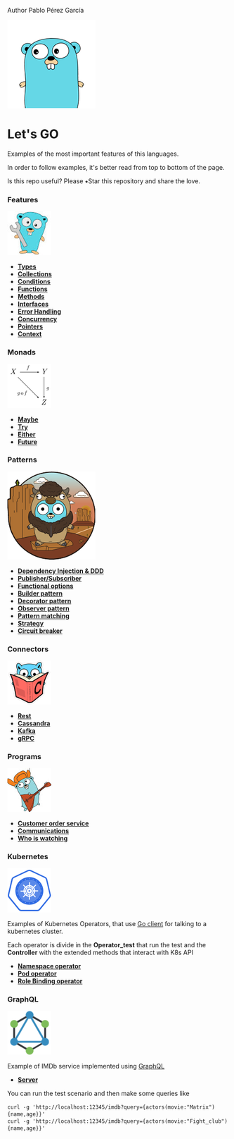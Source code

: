  Author Pablo Pérez García

![My image](img/gopher-main.png)    
 # Let's GO  
Examples of the most important features of this languages.

In order to follow examples, it's better read from top to bottom of the page.

Is this repo useful? Please ⭑Star this repository and share the love.

### Features
![My image](img/features.jpg)    

* **[Types](features/src/politrons/lang/Types_test.go)**
* **[Collections](features/src/politrons/lang/Collections_test.go)**
* **[Conditions](features/src/politrons/lang/Conditions_test.go)**
* **[Functions](features/src/politrons/lang/Functions_test.go)** 
* **[Methods](features/src/politrons/lang/Methods_test.go)**
* **[Interfaces](features/src/politrons/lang/Interfaces_test.go)**
* **[Error Handling](features/src/politrons/lang/ErrorHandling_test.go)**
* **[Concurrency](features/src/politrons/lang/Concurrency_test.go)**
* **[Pointers](features/src/politrons/lang/Pointers_test.go)**
* **[Context](features/src/politrons/lang/Context_test.go)**

### Monads
![My image](img/pure.png)    
* **[Maybe](features/src/politrons/monads/Maybe.go)**
* **[Try](features/src/politrons/monads/Try.go)**
* **[Either](features/src/politrons/monads/Either.go)**
* **[Future](features/src/politrons/monads/Future.go)**

### Patterns
![My image](img/pattern.png)    
* **[Dependency Injection & DDD](features/src/politrons/tools/DI)**
* **[Publisher/Subscriber](features/src/politrons/tools/publisherSubscriber/PublisherSubscriberPattern_test.go)**
* **[Functional options](features/src/politrons/tools/functionalOptions/FunctionalOptions_test.go)**
* **[Builder pattern](features/src/politrons/tools/builder/BuilderPattern_test.go)**
* **[Decorator pattern](features/src/politrons/tools/decorator/DecoratorPattern_test.go)**
* **[Observer pattern](features/src/politrons/tools/observer/ObserverPattern_test.go)**
* **[Pattern matching](features/src/politrons/tools/patternMatching/PatternMatching_test.go)**
* **[Strategy](features/src/politrons/tools/Strategy_test.go)**
* **[Circuit breaker](features/src/politrons/tools/failFast/CircuitBreaker_test.go)**

### Connectors
![My image](img/connector.png)    
* **[Rest](features/src/politrons/tools/connectors/HttpClient_test.go)**
* **[Cassandra](features/src/politrons/tools/connectors/Cassandra_test.go)**
* **[Kafka](features/src/politrons/tools/connectors/Kafka_test.go)**
* **[gRPC](features/src/politrons/tools/rpc/README.md)**

### Programs
![My image](img/programs.jpg)    

* **[Customer order service](programs/basket/README.md)**
* **[Communications](programs/comunications)**
* **[Who is watching](https://github.com/politrons/Who-is-watching)**

### Kubernetes
![My image](img/kubernete.png)    

Examples of Kubernetes Operators, that use [Go client](https://github.com/kubernetes/client-go) for talking to a kubernetes cluster.

Each operator is divide in the **Operator_test** that run the test and the **Controller** with the extended methods that interact with K8s API

* **[Namespace operator](features/src/politrons/tools/k8/namespace)**
* **[Pod operator](features/src/politrons/tools/k8/pod)**
* **[Role Binding operator](features/src/politrons/tools/k8/role)**

### GraphQL
![My image](img/graphql.png)    

Example of IMDb service implemented using [GraphQL](https://graphql.org/learn/) 

* **[Server](features/src/politrons/tools/graphql/Imdb_test.go)**

You can run the test scenario and then make some queries like 

```
curl -g 'http://localhost:12345/imdb?query={actors(movie:"Matrix"){name,age}}'
curl -g 'http://localhost:12345/imdb?query={actors(movie:"Fight_club"){name,age}}'
```
